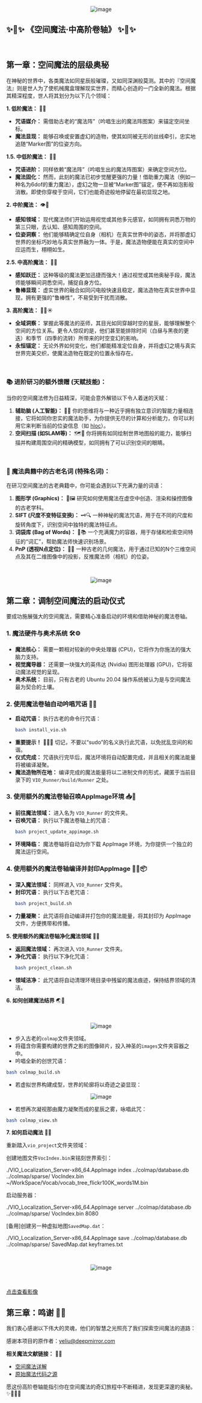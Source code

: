 
<p align="center">
  <img src="assets/Chapter1.png" alt="image" />
</p>


✨🔮✨ **《空间魔法·中高阶卷轴》** ✨🔮✨
--
<br>

## **第一章：空间魔法的层级奥秘**

在神秘的世界中，各类魔法如同星辰般璀璨，又如同深渊般莫测。其中的『空间魔法』则是世人为了使机械魔盒理解现实世界，而精心创造的一门全新的魔法。根据其精深程度，世人将其划分为以下几个领域：

**1. 低阶魔法：** 🧙‍💫
   - **咒语媒介：** 需借助古老的“魔法阵”（吟唱生出的魔法阵图案）来锚定空间坐标。
   - **魔法显现：** 能够召唤或安置虚幻的造物，使其如同被无形的丝线牵引，忠实地追随“Marker图”的位姿方向。

**1.5. 中低阶魔法：** 🌌✨
   - **咒语进阶：** 同样依赖“魔法阵”（吟唱生出的魔法阵图案）来确定空间方位。
   - **魔法固化：** 然而，此刻的魔法已初步觉醒更强的力量！借助重力魔法（例如一种名为6dof的重力魔法），虚幻之物一旦被“Marker图”锚定，便不再如泡影般消散。即使你穿梭于空间，它们也能奇迹般地停留在最初显现之地。

**2. 中阶魔法：** 👁️🌠
   - **感知领域：** 现代魔法师们开始运用视觉或其他多元感官，如同拥有洞悉万物的第三只眼，去认知、感知周围的空间。
   - **位姿洞察：** 他们能够精确定位自身（相机）在真实世界中的姿态，并将那虚幻世界的坐标巧妙地与真实世界融为一体。于是，魔法造物便能在真实的空间中应运而生，栩栩如生。

**2.5. 中高阶魔法：** 🚀🌟
   - **感知跃迁：** 这种等级的魔法更加迅捷而强大！通过视觉或其他奥秘手段，魔法师能够瞬间洞悉空间，捕捉自身方位。
   - **鲁棒显现：** 虚实世界的融合如同闪电般快速且稳定，魔法造物在真实世界中显现，拥有更强的“鲁棒性”，不易受到干扰而消散。

**3. 高阶魔法：** 🦉🌃☀️
   - **全域洞察：** 掌握此等魔法的巫师，其目光如同穿越时空的星辰，能够理解整个空间的方位关系。更令人惊叹的是，他们甚至能排除时间（白昼与黑夜的更迭）和季节（四季的流转）所带来的时空变幻的影响。
   - **永恒锚定：** 无论外界如何变化，他们都能精准定位自身，并将虚幻之境与真实世界完美交织，使魔法造物在既定的位置永恒存在。
   
<br>

### **📚 进阶研习的额外馈赠 (天赋技能)：**

当你的空间魔法修为日益精深，可能会意外解锁以下令人着迷的天赋：

1.  **辅助脑 (人工智能)：** 🧠💡 你的思维将与一种近乎拥有独立意识的智能力量相连接，它将如同你忠实的魔法助手，为你提供无尽的计算和分析能力，你可以利用它来判断当前的位姿信息（如 [hloc](https://github.com/cvg/Hierarchical-Localization)）。
2.  **空间扫描 (如SLAM等)：** 🗺️📡 你将拥有如同绘制世界地图般的能力，能够扫描并构建周围空间的精确模型，如同拥有了可以识别空间的眼睛。

<br>


### **📜 魔法典籍中的古老名词 (特殊名词)：**

在研习空间魔法的古老典籍中，你可能会遇到以下充满力量的词语：

1.  **图形学 (Graphics)：** 🎨🖼️ 研究如何使用魔法在虚空中创造、渲染和操控图像的古老学科。
2.  **SIFT (尺度不变特征变换)：** 🗝️🔍 一种神秘的魔法咒语，用于在不同的尺度和旋转角度下，识别空间中独特的魔法特征点。
3.  **词袋库 (Bag of Words)：** 🧳📚 一个充满魔力的容器，用于存储和检索空间特征的“词汇”，帮助魔法师快速识别场景。
4.  **PnP (透视N点定位)：** 📐📍 一种古老的几何魔法，用于通过已知的N个三维空间点及其在二维图像中的投影，反推魔法师（相机）的位姿。

<br>

<p align="center">
  <img src="assets/Chapter2.png" alt="image" />
</p>

## **第二章：调制空间魔法的启动仪式**

要成功施展强大的空间魔法，需要精心准备启动的环境和借助神秘的魔法卷轴。

### **1. 魔法硬件与奥术系统** 🛠️⚙️
   - **魔法核心：** 需要一颗相对较新的中央处理器 (CPU)，它将作为你施法的强大脑力支持。
   - **视觉魔导器：** 还需要一块强大的英伟达 (Nvidia) 图形处理器 (GPU)，它将驱动魔法视觉的呈现。
   - **奥术系统：** 目前，只有古老的 Ubuntu 20.04 操作系统被认为是与空间魔法最为契合的土壤。

### **2. 使用魔法卷轴自动吟唱咒语** 📜✨
   - **启动咒语：** 执行古老的命令行咒语：
     ```bash
     bash install_vio.sh
     ```
   - **重要提示！** 🧙‍♂️🚫 切记，不要以“sudo”的名义执行此咒语，以免扰乱空间的和谐。
   - **仪式完成：** 咒语执行完毕后，魔法环境将自动配置完成，并且相关的魔法能量将被编译凝聚。
   - **魔法造物所在地：** 编译完成的魔法能量将以二进制文件的形式，藏匿于当前目录下的 `VIO_Runner/build/Runner` 之处。

### **3. 使用额外的魔法卷轴召唤AppImage环境** 📥🔮
   - **前往魔法领域：** 进入名为 `VIO_Runner` 的文件夹。
   - **召唤咒语：** 执行以下魔法卷轴上的咒语：
     ```bash
     bash project_update_appimage.sh
     ```
   - **环境降临：** 魔法卷轴将自动为你下载 AppImage 环境，为你提供一个独立的魔法运行空间。

### **4. 使用额外的魔法卷轴编译并封印AppImage** 🧙‍♀️📦
   - **深入魔法领域：** 同样进入 `VIO_Runner` 文件夹。
   - **封印咒语：** 执行以下古老咒语：
     ```bash
     bash project_build.sh
     ```
   - **力量凝聚：** 此咒语将自动编译并打包你的魔法能量，将其封印为 AppImage 文件，方便携带和传播。

**5. 使用额外的魔法卷轴净化魔法领域** 🧹✨
   - **返回魔法领域：** 再次进入 `VIO_Runner` 文件夹。
   - **净化咒语：** 执行以下净化咒语：
     ```bash
     bash project_clean.sh
     ```
   - **领域洁净：** 此咒语将自动清理环境目录中残留的魔法痕迹，保持结界领域的清洁。

**6. 如何创建魔法结界** 🌏🔮

<br>
<p align="center">
  <img src="assets/img1.jpg" alt="image" />
</p>

   - 步入古老的`colmap`文件夹领域。
   - 将蕴含你需要构建的世界之影的图像碎片，投入神圣的`images`文件夹容器之中。
   - 吟唱全新的创世咒语：

   ```bash
   bash colmap_build.sh
   ```

   - 若虚拟世界构建成型，世界的轮廓将以奇迹之姿显现：

<p align="center">
  <img src="assets/img2.jpg" alt="image" />
</p>

   - 若想再次凝视那由魔力凝聚而成的星辰之雾，咏唱此咒：

   ```bash
   bash colmap_view.sh
   ```

**7. 如何启动魔法** 🔮🚀

重新踏入`vio_project`文件夹领域：

创建地图文件`VocIndex.bin`来铭刻世界索引：

./VIO_Localization_Server-x86_64.AppImage index ../colmap/database.db ../colmap/sparse/ VocIndex.bin ~/WorkSpace/Vocab/vocab_tree_flickr100K_words1M.bin

启动服务器：

./VIO_Localization_Server-x86_64.AppImage server ../colmap/database.db ../colmap/sparse/ VocIndex.bin 8080

[备用]创建另一种虚拟地图`SavedMap.dat`：

./VIO_Localization_Server-x86_64.AppImage save ../colmap/database.db ../colmap/sparse/ SavedMap.dat keyframes.txt



<br>
<p align="center">
  <img src="assets/Chapter3.png" alt="image" />
</p>

<br>

[点击查看影像](assets/vid1.mp4)


## **第三章：鸣谢** 🙏🌟

我们衷心感谢以下伟大的灵魂，他们的智慧之光照亮了我们探索空间魔法的道路：

感谢本项目的原作者：yeliu@deepmirror.com

**相关魔法文献链接：** 🔗📖
- [空间魔法详解](https://vio.readthedocs.io/zh-cn/latest/)
- [原始魔法代码之源](https://github.com/gggliuye/VIO/tree/79f802da26dabdfc3ec7bfa4a871da0c1a2ea165)

愿这份高阶卷轴能指引你在空间魔法的奇幻旅程中不断精进，发现更深邃的奥秘。 ✨🌌🧙‍♂️

<br>
<br>